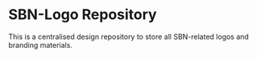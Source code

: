 # SBN-Logo Repository

This is a centralised design repository to store all SBN-related logos and branding materials.